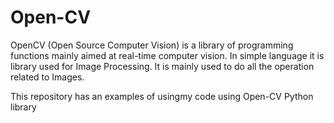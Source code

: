 # Open-CV

OpenCV (Open Source Computer Vision) is a library of programming functions mainly aimed at real-time computer vision. In simple language it is library used for Image Processing. It is mainly used to do all the operation related to Images.

This repository has an examples of usingmy code using Open-CV Python library


